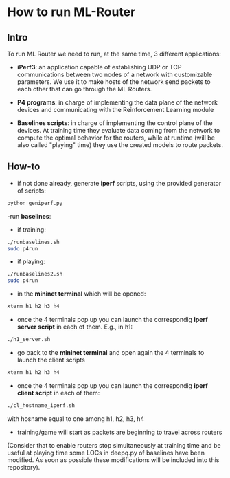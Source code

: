 # How to run ML-Router

## Intro

To run ML Router we need to run, at the same time, 3 different applications:

- **iPerf3**: an application capable of establishing UDP or TCP communications between two nodes of a network with customizable parameters. We use it to make hosts of the network send packets to each other that can go through the ML Routers.

- **P4 programs**: in charge of implementing the data plane of the network devices and communicating with the Reinforcement Learning module

- **Baselines scripts**: in charge of implementing the control plane of the devices. At training time they evaluate data coming from the network to compute the optimal behavior for the routers, while at runtime (will be also called "playing" time) they use the created models to route packets.

## How-to

- if not done already, generate **iperf** scripts, using the provided generator of scripts:
```bash
python geniperf.py
```
-run **baselines**:

  + if training:
```bash
./runbaselines.sh
sudo p4run
```

  + if playing:
```bash
./runbaselines2.sh
sudo p4run
```

- in the **mininet terminal** which will be opened:
```bash
xterm h1 h2 h3 h4
```

- once the 4 terminals pop up you can launch the correspondig **iperf server script** in each of them. E.g., in h1:
```bash
./h1_server.sh
```

- go back to the **mininet terminal** and open again the 4 terminals to launch the client scripts
```bash
xterm h1 h2 h3 h4
```

- once the 4 terminals pop up you can launch the correspondig **iperf client script** in each of them:
```bash
./cl_hostname_iperf.sh
```
with hosname equal to one among h1, h2, h3, h4

- training/game will start as packets are beginning to travel across routers

(Consider that to enable routers stop simultaneously at training time and be useful at playing time some LOCs in deepq.py of baselines have been modified. As soon as possible these modifications will be included into this repository).
